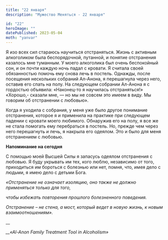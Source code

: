 ```yaml
---
title: "22 января"
description: "Мужество Меняться - 22 января"

id: "22"
heroImage: ""
datePublished: 2023-05-04
moth: "yanvar"
---
```


Я изо всех сил стараюсь научиться отстраняться. Жизнь с активным алкоголиком
была беспорядочной, путанной, и понятие отстранения казалось мне туманным. У
моего алкоголика был очень беспокойный сон, и он почти каждую ночь падал с
кровати. Я считала своей обязанностью помочь ему снова лечь в постель.
Однажды, после посещения нескольких собраний Ал-Анона, я перешагнула через
него, оставив его спать на полу. На следующем собрании Ал-Анона я с гордостью
объявила: «Наконец-то я научилась отстраняться!» «Хорошо,- сказали мне, — но
мы не совсем это имеем в виду. Мы говорим об отстранении с любовью».

Когда я уходила с собрания, у меня уже было другое понимание отстранения,
которое я и применила на практике при следующем падении с кровати моего
любимого. Обнаружив его на полу, я все же не стала помогать ему перебраться в
постель. Но, прежде чем через него перешагнуть и лечь, я накрыла его одеялом.
Это и было для меня отстранением с любовью.

**Напоминание на сегодня**

С помощью моей Высшей Силы я запасусь одеялом отстранения с любовью. Я буду
укрывать им тех, кого люблю, независимо от того, приходиться им бороться с
болезнью или нет, помня, что, имея дело с людьми, я имею дело с детьми Бога.

_«Отстранение не означает изоляцию, оно также не должно применяться только для
того,_

_чтобы избежать повторения прошлого болезненного поведения._

_Отстранение – не стена, а мост, который ведет в новую жизнь, к новым
взаимоотношениям»._

\_\_

_\_\_«Al-Anon Family Treatment Tool in Alcoholism»_
